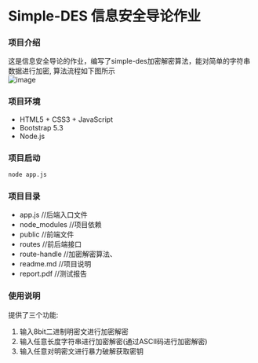 # Simple-DES 信息安全导论作业

### 项目介绍
这是信息安全导论的作业，编写了simple-des加密解密算法，能对简单的字符串数据进行加密, 算法流程如下图所示
<br>
![image](https://github.com/user-attachments/assets/ba99f7de-6d7e-4caf-abfd-0046bc8fb9a7)


### 项目环境
<ul>
  <li> HTML5 + CSS3 + JavaScript
  <li> Bootstrap 5.3
  <li> Node.js
</ul>

### 项目启动
```Bash
node app.js
```

### 项目目录
<ul>
  <li> app.js  //后端入口文件
  <li> node_modules //项目依赖
  <li> public //前端文件
  <li> routes //前后端接口
  <li> route-handle //加密解密算法、
  <li> readme.md //项目说明
  <li> report.pdf //测试报告
</ul>

### 使用说明
提供了三个功能:
1. 输入8bit二进制明密文进行加密解密
2. 输入任意长度字符串进行加密解密(通过ASCII码进行加密解密)
3. 输入任意对明密文进行暴力破解获取密钥



